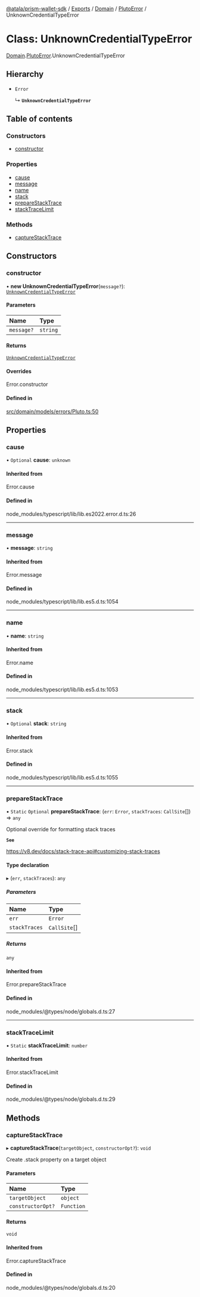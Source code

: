 [@atala/prism-wallet-sdk](../README.md) / [Exports](../modules.md) / [Domain](../modules/Domain.md) / [PlutoError](../modules/Domain.PlutoError.md) / UnknownCredentialTypeError

# Class: UnknownCredentialTypeError

[Domain](../modules/Domain.md).[PlutoError](../modules/Domain.PlutoError.md).UnknownCredentialTypeError

## Hierarchy

- `Error`

  ↳ **`UnknownCredentialTypeError`**

## Table of contents

### Constructors

- [constructor](Domain.PlutoError.UnknownCredentialTypeError.md#constructor)

### Properties

- [cause](Domain.PlutoError.UnknownCredentialTypeError.md#cause)
- [message](Domain.PlutoError.UnknownCredentialTypeError.md#message)
- [name](Domain.PlutoError.UnknownCredentialTypeError.md#name)
- [stack](Domain.PlutoError.UnknownCredentialTypeError.md#stack)
- [prepareStackTrace](Domain.PlutoError.UnknownCredentialTypeError.md#preparestacktrace)
- [stackTraceLimit](Domain.PlutoError.UnknownCredentialTypeError.md#stacktracelimit)

### Methods

- [captureStackTrace](Domain.PlutoError.UnknownCredentialTypeError.md#capturestacktrace)

## Constructors

### constructor

• **new UnknownCredentialTypeError**(`message?`): [`UnknownCredentialTypeError`](Domain.PlutoError.UnknownCredentialTypeError.md)

#### Parameters

| Name | Type |
| :------ | :------ |
| `message?` | `string` |

#### Returns

[`UnknownCredentialTypeError`](Domain.PlutoError.UnknownCredentialTypeError.md)

#### Overrides

Error.constructor

#### Defined in

[src/domain/models/errors/Pluto.ts:50](https://github.com/hyperledger/identus-edge-agent-sdk-ts/blob/2cdbf1ede368164be3dd56f3e362e76e94d48b48/src/domain/models/errors/Pluto.ts#L50)

## Properties

### cause

• `Optional` **cause**: `unknown`

#### Inherited from

Error.cause

#### Defined in

node_modules/typescript/lib/lib.es2022.error.d.ts:26

___

### message

• **message**: `string`

#### Inherited from

Error.message

#### Defined in

node_modules/typescript/lib/lib.es5.d.ts:1054

___

### name

• **name**: `string`

#### Inherited from

Error.name

#### Defined in

node_modules/typescript/lib/lib.es5.d.ts:1053

___

### stack

• `Optional` **stack**: `string`

#### Inherited from

Error.stack

#### Defined in

node_modules/typescript/lib/lib.es5.d.ts:1055

___

### prepareStackTrace

▪ `Static` `Optional` **prepareStackTrace**: (`err`: `Error`, `stackTraces`: `CallSite`[]) => `any`

Optional override for formatting stack traces

**`See`**

https://v8.dev/docs/stack-trace-api#customizing-stack-traces

#### Type declaration

▸ (`err`, `stackTraces`): `any`

##### Parameters

| Name | Type |
| :------ | :------ |
| `err` | `Error` |
| `stackTraces` | `CallSite`[] |

##### Returns

`any`

#### Inherited from

Error.prepareStackTrace

#### Defined in

node_modules/@types/node/globals.d.ts:27

___

### stackTraceLimit

▪ `Static` **stackTraceLimit**: `number`

#### Inherited from

Error.stackTraceLimit

#### Defined in

node_modules/@types/node/globals.d.ts:29

## Methods

### captureStackTrace

▸ **captureStackTrace**(`targetObject`, `constructorOpt?`): `void`

Create .stack property on a target object

#### Parameters

| Name | Type |
| :------ | :------ |
| `targetObject` | `object` |
| `constructorOpt?` | `Function` |

#### Returns

`void`

#### Inherited from

Error.captureStackTrace

#### Defined in

node_modules/@types/node/globals.d.ts:20
